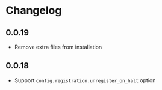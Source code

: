# Changelog

## 0.0.19

- Remove extra files from installation

## 0.0.18

- Support `config.registration.unregister_on_halt` option
